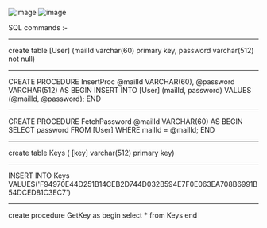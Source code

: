 ![image](https://github.com/user-attachments/assets/f315a34f-3cab-45f0-8f2c-7e2ae157ba90)
![image](https://github.com/user-attachments/assets/1e783d9b-1878-4685-bb1b-8e70bbbac43b)





SQL commands :-


______________________________________________________________________________________________


create table [User]
(mailId varchar(60) primary key,
password varchar(512) not null)

______________________________________________________________________________________________

CREATE PROCEDURE InsertProc
    @mailId VARCHAR(60),
    @password VARCHAR(512)
AS
BEGIN
    INSERT INTO [User] (mailId, password)
    VALUES (@mailId, @password);
END


______________________________________________________________________________________________


CREATE PROCEDURE FetchPassword
	@mailId VARCHAR(60)
AS
BEGIN
	SELECT password FROM [User] WHERE mailId = @mailId;
END

______________________________________________________________________________________________

create table Keys
( [key] varchar(512) primary key) 

______________________________________________________________________________________________

INSERT INTO Keys
VALUES('F94970E44D251B14CEB2D744D032B594E7F0E063EA708B6991B54DCED81C3EC7')

______________________________________________________________________________________________

create procedure GetKey
as
begin
	select * from Keys
end
